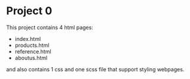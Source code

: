 # Project 0

This project contains 4 html pages:
- index.html
- products.html
- reference.html
- aboutus.html

and also contains 1 css and one scss file that support styling webpages.
